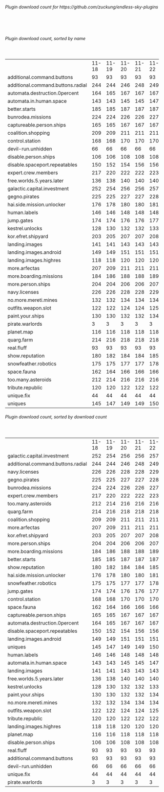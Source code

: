 <h6>Plugin download count for https://github.com/zuckung/endless-sky-plugins</h6><br>
<br>
<h6>Plugin download count, sorted by name</h6><sub><sup><br>
<table>
	<tr>
		<td></td>
		<td>11-18</td>
		<td>11-19</td>
		<td>11-20</td>
		<td>11-21</td>
		<td>11-22</td>
		<td>11-23</td>
		<td>11-24</td>
		<td>today +</td>
	</tr>
	<tr>
		<td>additional.command.buttons</td>
		<td>93</td>
		<td>93</td>
		<td>93</td>
		<td>93</td>
		<td>93</td>
		<td>93</td>
		<td>93</td>
		<td></td>
	</tr>
	<tr>
		<td>additional.command.buttons.radial</td>
		<td>244</td>
		<td>244</td>
		<td>246</td>
		<td>248</td>
		<td>249</td>
		<td>249</td>
		<td>249</td>
		<td></td>
	</tr>
	<tr>
		<td>automata.destruction.0percent</td>
		<td>164</td>
		<td>165</td>
		<td>167</td>
		<td>167</td>
		<td>167</td>
		<td>167</td>
		<td>167</td>
		<td></td>
	</tr>
	<tr>
		<td>automata.in.human.space</td>
		<td>143</td>
		<td>143</td>
		<td>145</td>
		<td>145</td>
		<td>147</td>
		<td>147</td>
		<td>147</td>
		<td></td>
	</tr>
	<tr>
		<td>better.starts</td>
		<td>185</td>
		<td>185</td>
		<td>187</td>
		<td>187</td>
		<td>187</td>
		<td>188</td>
		<td>188</td>
		<td></td>
	</tr>
	<tr>
		<td>bunrodea.missions</td>
		<td>224</td>
		<td>224</td>
		<td>226</td>
		<td>226</td>
		<td>227</td>
		<td>230</td>
		<td>230</td>
		<td></td>
	</tr>
	<tr>
		<td>captureable.person.ships</td>
		<td>165</td>
		<td>165</td>
		<td>167</td>
		<td>167</td>
		<td>167</td>
		<td>167</td>
		<td>167</td>
		<td></td>
	</tr>
	<tr>
		<td>coalition.shopping</td>
		<td>209</td>
		<td>209</td>
		<td>211</td>
		<td>211</td>
		<td>211</td>
		<td>213</td>
		<td>213</td>
		<td></td>
	</tr>
	<tr>
		<td>control.station</td>
		<td>168</td>
		<td>168</td>
		<td>170</td>
		<td>170</td>
		<td>170</td>
		<td>171</td>
		<td>171</td>
		<td></td>
	</tr>
	<tr>
		<td>devil-run.unhidden</td>
		<td>66</td>
		<td>66</td>
		<td>66</td>
		<td>66</td>
		<td>66</td>
		<td>66</td>
		<td>66</td>
		<td></td>
	</tr>
	<tr>
		<td>disable.person.ships</td>
		<td>106</td>
		<td>106</td>
		<td>108</td>
		<td>108</td>
		<td>108</td>
		<td>108</td>
		<td>108</td>
		<td></td>
	</tr>
	<tr>
		<td>disable.spaceport.repeatables</td>
		<td>150</td>
		<td>152</td>
		<td>154</td>
		<td>156</td>
		<td>156</td>
		<td>158</td>
		<td>158</td>
		<td></td>
	</tr>
	<tr>
		<td>expert.crew.members</td>
		<td>217</td>
		<td>220</td>
		<td>222</td>
		<td>222</td>
		<td>223</td>
		<td>226</td>
		<td>226</td>
		<td></td>
	</tr>
	<tr>
		<td>free.worlds.5.years.later</td>
		<td>136</td>
		<td>138</td>
		<td>140</td>
		<td>140</td>
		<td>140</td>
		<td>140</td>
		<td>140</td>
		<td></td>
	</tr>
	<tr>
		<td>galactic.capital.investment</td>
		<td>252</td>
		<td>254</td>
		<td>256</td>
		<td>256</td>
		<td>257</td>
		<td>260</td>
		<td>260</td>
		<td></td>
	</tr>
	<tr>
		<td>gegno.pirates</td>
		<td>225</td>
		<td>225</td>
		<td>227</td>
		<td>227</td>
		<td>228</td>
		<td>231</td>
		<td>231</td>
		<td></td>
	</tr>
	<tr>
		<td>hai.side.mission.unlocker</td>
		<td>176</td>
		<td>178</td>
		<td>180</td>
		<td>180</td>
		<td>181</td>
		<td>181</td>
		<td>181</td>
		<td></td>
	</tr>
	<tr>
		<td>human.labels</td>
		<td>146</td>
		<td>146</td>
		<td>148</td>
		<td>148</td>
		<td>148</td>
		<td>149</td>
		<td>149</td>
		<td></td>
	</tr>
	<tr>
		<td>jump.gates</td>
		<td>174</td>
		<td>174</td>
		<td>176</td>
		<td>176</td>
		<td>177</td>
		<td>178</td>
		<td>178</td>
		<td></td>
	</tr>
	<tr>
		<td>kestrel.unlocks</td>
		<td>128</td>
		<td>130</td>
		<td>132</td>
		<td>132</td>
		<td>133</td>
		<td>135</td>
		<td>135</td>
		<td></td>
	</tr>
	<tr>
		<td>kor.efret.shipyard</td>
		<td>203</td>
		<td>205</td>
		<td>207</td>
		<td>207</td>
		<td>208</td>
		<td>210</td>
		<td>210</td>
		<td></td>
	</tr>
	<tr>
		<td>landing.images</td>
		<td>141</td>
		<td>141</td>
		<td>143</td>
		<td>143</td>
		<td>143</td>
		<td>145</td>
		<td>145</td>
		<td></td>
	</tr>
	<tr>
		<td>landing.images.android</td>
		<td>149</td>
		<td>149</td>
		<td>151</td>
		<td>151</td>
		<td>151</td>
		<td>151</td>
		<td>151</td>
		<td></td>
	</tr>
	<tr>
		<td>landing.images.highres</td>
		<td>118</td>
		<td>118</td>
		<td>120</td>
		<td>120</td>
		<td>120</td>
		<td>122</td>
		<td>124</td>
		<td>+ 2</td>
	</tr>
	<tr>
		<td>more.arfectas</td>
		<td>207</td>
		<td>209</td>
		<td>211</td>
		<td>211</td>
		<td>211</td>
		<td>212</td>
		<td>212</td>
		<td></td>
	</tr>
	<tr>
		<td>more.boarding.missions</td>
		<td>184</td>
		<td>186</td>
		<td>188</td>
		<td>188</td>
		<td>189</td>
		<td>190</td>
		<td>190</td>
		<td></td>
	</tr>
	<tr>
		<td>more.person.ships</td>
		<td>204</td>
		<td>204</td>
		<td>206</td>
		<td>206</td>
		<td>207</td>
		<td>207</td>
		<td>207</td>
		<td></td>
	</tr>
	<tr>
		<td>navy.licenses</td>
		<td>226</td>
		<td>226</td>
		<td>228</td>
		<td>228</td>
		<td>229</td>
		<td>231</td>
		<td>231</td>
		<td></td>
	</tr>
	<tr>
		<td>no.more.mereti.mines</td>
		<td>132</td>
		<td>132</td>
		<td>134</td>
		<td>134</td>
		<td>134</td>
		<td>134</td>
		<td>134</td>
		<td></td>
	</tr>
	<tr>
		<td>outfits.weapon.slot</td>
		<td>122</td>
		<td>122</td>
		<td>124</td>
		<td>124</td>
		<td>125</td>
		<td>125</td>
		<td>125</td>
		<td></td>
	</tr>
	<tr>
		<td>paint.your.ships</td>
		<td>130</td>
		<td>130</td>
		<td>132</td>
		<td>132</td>
		<td>134</td>
		<td>134</td>
		<td>134</td>
		<td></td>
	</tr>
	<tr>
		<td>pirate.warlords</td>
		<td>3</td>
		<td>3</td>
		<td>3</td>
		<td>3</td>
		<td>3</td>
		<td>3</td>
		<td>3</td>
		<td></td>
	</tr>
	<tr>
		<td>planet.map</td>
		<td>116</td>
		<td>116</td>
		<td>118</td>
		<td>118</td>
		<td>118</td>
		<td>118</td>
		<td>118</td>
		<td></td>
	</tr>
	<tr>
		<td>quarg.farm</td>
		<td>214</td>
		<td>216</td>
		<td>218</td>
		<td>218</td>
		<td>218</td>
		<td>218</td>
		<td>218</td>
		<td></td>
	</tr>
	<tr>
		<td>real.fluff</td>
		<td>93</td>
		<td>93</td>
		<td>93</td>
		<td>93</td>
		<td>93</td>
		<td>93</td>
		<td>93</td>
		<td></td>
	</tr>
	<tr>
		<td>show.reputation</td>
		<td>180</td>
		<td>182</td>
		<td>184</td>
		<td>184</td>
		<td>185</td>
		<td>185</td>
		<td>185</td>
		<td></td>
	</tr>
	<tr>
		<td>snowfeather.robotics</td>
		<td>175</td>
		<td>175</td>
		<td>177</td>
		<td>177</td>
		<td>178</td>
		<td>178</td>
		<td>178</td>
		<td></td>
	</tr>
	<tr>
		<td>space.fauna</td>
		<td>162</td>
		<td>164</td>
		<td>166</td>
		<td>166</td>
		<td>166</td>
		<td>167</td>
		<td>167</td>
		<td></td>
	</tr>
	<tr>
		<td>too.many.asteroids</td>
		<td>212</td>
		<td>214</td>
		<td>216</td>
		<td>216</td>
		<td>216</td>
		<td>218</td>
		<td>218</td>
		<td></td>
	</tr>
	<tr>
		<td>tribute.republic</td>
		<td>120</td>
		<td>120</td>
		<td>122</td>
		<td>122</td>
		<td>122</td>
		<td>124</td>
		<td>124</td>
		<td></td>
	</tr>
	<tr>
		<td>unique.fix</td>
		<td>44</td>
		<td>44</td>
		<td>44</td>
		<td>44</td>
		<td>44</td>
		<td>44</td>
		<td>44</td>
		<td></td>
	</tr>
	<tr>
		<td>uniques</td>
		<td>145</td>
		<td>147</td>
		<td>149</td>
		<td>149</td>
		<td>150</td>
		<td>150</td>
		<td>150</td>
		<td></td>
	</tr>
</table>
</sub></sup>
<h6>Plugin download count, sorted by download count</h6><sub><sup><br>
<table>
	<tr>
		<td></td>
		<td>11-18</td>
		<td>11-19</td>
		<td>11-20</td>
		<td>11-21</td>
		<td>11-22</td>
		<td>11-23</td>
		<td>11-24</td>
		<td>today +</td>
	</tr>
	<tr>
		<td>galactic.capital.investment</td>
		<td>252</td>
		<td>254</td>
		<td>256</td>
		<td>256</td>
		<td>257</td>
		<td>260</td>
		<td>260</td>
		<td></td>
	</tr>
	<tr>
		<td>additional.command.buttons.radial</td>
		<td>244</td>
		<td>244</td>
		<td>246</td>
		<td>248</td>
		<td>249</td>
		<td>249</td>
		<td>249</td>
		<td></td>
	</tr>
	<tr>
		<td>navy.licenses</td>
		<td>226</td>
		<td>226</td>
		<td>228</td>
		<td>228</td>
		<td>229</td>
		<td>231</td>
		<td>231</td>
		<td></td>
	</tr>
	<tr>
		<td>gegno.pirates</td>
		<td>225</td>
		<td>225</td>
		<td>227</td>
		<td>227</td>
		<td>228</td>
		<td>231</td>
		<td>231</td>
		<td></td>
	</tr>
	<tr>
		<td>bunrodea.missions</td>
		<td>224</td>
		<td>224</td>
		<td>226</td>
		<td>226</td>
		<td>227</td>
		<td>230</td>
		<td>230</td>
		<td></td>
	</tr>
	<tr>
		<td>expert.crew.members</td>
		<td>217</td>
		<td>220</td>
		<td>222</td>
		<td>222</td>
		<td>223</td>
		<td>226</td>
		<td>226</td>
		<td></td>
	</tr>
	<tr>
		<td>too.many.asteroids</td>
		<td>212</td>
		<td>214</td>
		<td>216</td>
		<td>216</td>
		<td>216</td>
		<td>218</td>
		<td>218</td>
		<td></td>
	</tr>
	<tr>
		<td>quarg.farm</td>
		<td>214</td>
		<td>216</td>
		<td>218</td>
		<td>218</td>
		<td>218</td>
		<td>218</td>
		<td>218</td>
		<td></td>
	</tr>
	<tr>
		<td>coalition.shopping</td>
		<td>209</td>
		<td>209</td>
		<td>211</td>
		<td>211</td>
		<td>211</td>
		<td>213</td>
		<td>213</td>
		<td></td>
	</tr>
	<tr>
		<td>more.arfectas</td>
		<td>207</td>
		<td>209</td>
		<td>211</td>
		<td>211</td>
		<td>211</td>
		<td>212</td>
		<td>212</td>
		<td></td>
	</tr>
	<tr>
		<td>kor.efret.shipyard</td>
		<td>203</td>
		<td>205</td>
		<td>207</td>
		<td>207</td>
		<td>208</td>
		<td>210</td>
		<td>210</td>
		<td></td>
	</tr>
	<tr>
		<td>more.person.ships</td>
		<td>204</td>
		<td>204</td>
		<td>206</td>
		<td>206</td>
		<td>207</td>
		<td>207</td>
		<td>207</td>
		<td></td>
	</tr>
	<tr>
		<td>more.boarding.missions</td>
		<td>184</td>
		<td>186</td>
		<td>188</td>
		<td>188</td>
		<td>189</td>
		<td>190</td>
		<td>190</td>
		<td></td>
	</tr>
	<tr>
		<td>better.starts</td>
		<td>185</td>
		<td>185</td>
		<td>187</td>
		<td>187</td>
		<td>187</td>
		<td>188</td>
		<td>188</td>
		<td></td>
	</tr>
	<tr>
		<td>show.reputation</td>
		<td>180</td>
		<td>182</td>
		<td>184</td>
		<td>184</td>
		<td>185</td>
		<td>185</td>
		<td>185</td>
		<td></td>
	</tr>
	<tr>
		<td>hai.side.mission.unlocker</td>
		<td>176</td>
		<td>178</td>
		<td>180</td>
		<td>180</td>
		<td>181</td>
		<td>181</td>
		<td>181</td>
		<td></td>
	</tr>
	<tr>
		<td>snowfeather.robotics</td>
		<td>175</td>
		<td>175</td>
		<td>177</td>
		<td>177</td>
		<td>178</td>
		<td>178</td>
		<td>178</td>
		<td></td>
	</tr>
	<tr>
		<td>jump.gates</td>
		<td>174</td>
		<td>174</td>
		<td>176</td>
		<td>176</td>
		<td>177</td>
		<td>178</td>
		<td>178</td>
		<td></td>
	</tr>
	<tr>
		<td>control.station</td>
		<td>168</td>
		<td>168</td>
		<td>170</td>
		<td>170</td>
		<td>170</td>
		<td>171</td>
		<td>171</td>
		<td></td>
	</tr>
	<tr>
		<td>space.fauna</td>
		<td>162</td>
		<td>164</td>
		<td>166</td>
		<td>166</td>
		<td>166</td>
		<td>167</td>
		<td>167</td>
		<td></td>
	</tr>
	<tr>
		<td>captureable.person.ships</td>
		<td>165</td>
		<td>165</td>
		<td>167</td>
		<td>167</td>
		<td>167</td>
		<td>167</td>
		<td>167</td>
		<td></td>
	</tr>
	<tr>
		<td>automata.destruction.0percent</td>
		<td>164</td>
		<td>165</td>
		<td>167</td>
		<td>167</td>
		<td>167</td>
		<td>167</td>
		<td>167</td>
		<td></td>
	</tr>
	<tr>
		<td>disable.spaceport.repeatables</td>
		<td>150</td>
		<td>152</td>
		<td>154</td>
		<td>156</td>
		<td>156</td>
		<td>158</td>
		<td>158</td>
		<td></td>
	</tr>
	<tr>
		<td>landing.images.android</td>
		<td>149</td>
		<td>149</td>
		<td>151</td>
		<td>151</td>
		<td>151</td>
		<td>151</td>
		<td>151</td>
		<td></td>
	</tr>
	<tr>
		<td>uniques</td>
		<td>145</td>
		<td>147</td>
		<td>149</td>
		<td>149</td>
		<td>150</td>
		<td>150</td>
		<td>150</td>
		<td></td>
	</tr>
	<tr>
		<td>human.labels</td>
		<td>146</td>
		<td>146</td>
		<td>148</td>
		<td>148</td>
		<td>148</td>
		<td>149</td>
		<td>149</td>
		<td></td>
	</tr>
	<tr>
		<td>automata.in.human.space</td>
		<td>143</td>
		<td>143</td>
		<td>145</td>
		<td>145</td>
		<td>147</td>
		<td>147</td>
		<td>147</td>
		<td></td>
	</tr>
	<tr>
		<td>landing.images</td>
		<td>141</td>
		<td>141</td>
		<td>143</td>
		<td>143</td>
		<td>143</td>
		<td>145</td>
		<td>145</td>
		<td></td>
	</tr>
	<tr>
		<td>free.worlds.5.years.later</td>
		<td>136</td>
		<td>138</td>
		<td>140</td>
		<td>140</td>
		<td>140</td>
		<td>140</td>
		<td>140</td>
		<td></td>
	</tr>
	<tr>
		<td>kestrel.unlocks</td>
		<td>128</td>
		<td>130</td>
		<td>132</td>
		<td>132</td>
		<td>133</td>
		<td>135</td>
		<td>135</td>
		<td></td>
	</tr>
	<tr>
		<td>paint.your.ships</td>
		<td>130</td>
		<td>130</td>
		<td>132</td>
		<td>132</td>
		<td>134</td>
		<td>134</td>
		<td>134</td>
		<td></td>
	</tr>
	<tr>
		<td>no.more.mereti.mines</td>
		<td>132</td>
		<td>132</td>
		<td>134</td>
		<td>134</td>
		<td>134</td>
		<td>134</td>
		<td>134</td>
		<td></td>
	</tr>
	<tr>
		<td>outfits.weapon.slot</td>
		<td>122</td>
		<td>122</td>
		<td>124</td>
		<td>124</td>
		<td>125</td>
		<td>125</td>
		<td>125</td>
		<td></td>
	</tr>
	<tr>
		<td>tribute.republic</td>
		<td>120</td>
		<td>120</td>
		<td>122</td>
		<td>122</td>
		<td>122</td>
		<td>124</td>
		<td>124</td>
		<td></td>
	</tr>
	<tr>
		<td>landing.images.highres</td>
		<td>118</td>
		<td>118</td>
		<td>120</td>
		<td>120</td>
		<td>120</td>
		<td>122</td>
		<td>124</td>
		<td>+ 2</td>
	</tr>
	<tr>
		<td>planet.map</td>
		<td>116</td>
		<td>116</td>
		<td>118</td>
		<td>118</td>
		<td>118</td>
		<td>118</td>
		<td>118</td>
		<td></td>
	</tr>
	<tr>
		<td>disable.person.ships</td>
		<td>106</td>
		<td>106</td>
		<td>108</td>
		<td>108</td>
		<td>108</td>
		<td>108</td>
		<td>108</td>
		<td></td>
	</tr>
	<tr>
		<td>real.fluff</td>
		<td>93</td>
		<td>93</td>
		<td>93</td>
		<td>93</td>
		<td>93</td>
		<td>93</td>
		<td>93</td>
		<td></td>
	</tr>
	<tr>
		<td>additional.command.buttons</td>
		<td>93</td>
		<td>93</td>
		<td>93</td>
		<td>93</td>
		<td>93</td>
		<td>93</td>
		<td>93</td>
		<td></td>
	</tr>
	<tr>
		<td>devil-run.unhidden</td>
		<td>66</td>
		<td>66</td>
		<td>66</td>
		<td>66</td>
		<td>66</td>
		<td>66</td>
		<td>66</td>
		<td></td>
	</tr>
	<tr>
		<td>unique.fix</td>
		<td>44</td>
		<td>44</td>
		<td>44</td>
		<td>44</td>
		<td>44</td>
		<td>44</td>
		<td>44</td>
		<td></td>
	</tr>
	<tr>
		<td>pirate.warlords</td>
		<td>3</td>
		<td>3</td>
		<td>3</td>
		<td>3</td>
		<td>3</td>
		<td>3</td>
		<td>3</td>
		<td></td>
	</tr>
</table>
</sub></sup>

